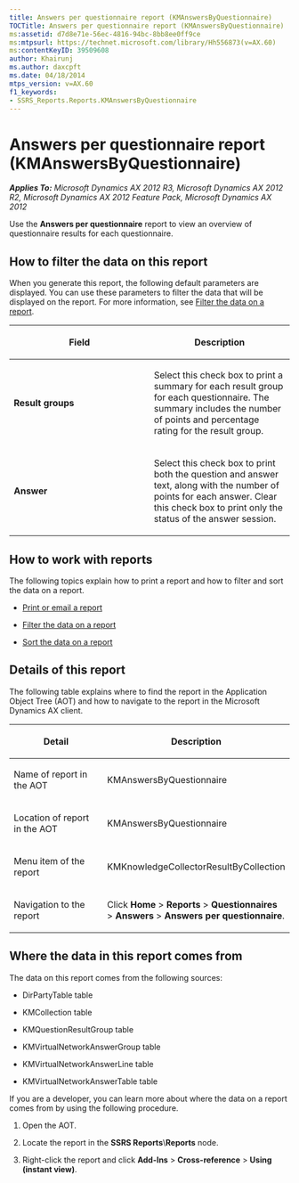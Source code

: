 ```yaml
---
title: Answers per questionnaire report (KMAnswersByQuestionnaire)
TOCTitle: Answers per questionnaire report (KMAnswersByQuestionnaire)
ms:assetid: d7d8e71e-56ec-4816-94bc-8bb8ee0ff9ce
ms:mtpsurl: https://technet.microsoft.com/library/Hh556873(v=AX.60)
ms:contentKeyID: 39509608
author: Khairunj
ms.author: daxcpft
ms.date: 04/18/2014
mtps_version: v=AX.60
f1_keywords:
- SSRS_Reports.Reports.KMAnswersByQuestionnaire
---
```


# Answers per questionnaire report (KMAnswersByQuestionnaire) 


_**Applies To:** Microsoft Dynamics AX 2012 R3, Microsoft Dynamics AX 2012 R2, Microsoft Dynamics AX 2012 Feature Pack, Microsoft Dynamics AX 2012_

Use the **Answers per questionnaire** report to view an overview of questionnaire results for each questionnaire.

## How to filter the data on this report

When you generate this report, the following default parameters are displayed. You can use these parameters to filter the data that will be displayed on the report. For more information, see [Filter the data on a report](filter-the-data-on-a-report.md).

<table>
<colgroup>
<col style="width: 50%" />
<col style="width: 50%" />
</colgroup>
<thead>
<tr class="header">
<th><p>Field</p></th>
<th><p>Description</p></th>
</tr>
</thead>
<tbody>
<tr class="odd">
<td><p><strong>Result groups</strong></p></td>
<td><p>Select this check box to print a summary for each result group for each questionnaire. The summary includes the number of points and percentage rating for the result group.</p></td>
</tr>
<tr class="even">
<td><p><strong>Answer</strong></p></td>
<td><p>Select this check box to print both the question and answer text, along with the number of points for each answer. Clear this check box to print only the status of the answer session.</p></td>
</tr>
</tbody>
</table>


## How to work with reports

The following topics explain how to print a report and how to filter and sort the data on a report.

  - [Print or email a report](print-or-email-a-report.md)

  - [Filter the data on a report](filter-the-data-on-a-report.md)

  - [Sort the data on a report](sort-the-data-on-a-report.md)

## Details of this report

The following table explains where to find the report in the Application Object Tree (AOT) and how to navigate to the report in the Microsoft Dynamics AX client.

<table>
<colgroup>
<col style="width: 50%" />
<col style="width: 50%" />
</colgroup>
<thead>
<tr class="header">
<th><p>Detail</p></th>
<th><p>Description</p></th>
</tr>
</thead>
<tbody>
<tr class="odd">
<td><p>Name of report in the AOT</p></td>
<td><p>KMAnswersByQuestionnaire</p></td>
</tr>
<tr class="even">
<td><p>Location of report in the AOT</p></td>
<td><p>KMAnswersByQuestionnaire</p></td>
</tr>
<tr class="odd">
<td><p>Menu item of the report</p></td>
<td><p>KMKnowledgeCollectorResultByCollection</p></td>
</tr>
<tr class="even">
<td><p>Navigation to the report</p></td>
<td><p>Click <strong>Home</strong> &gt; <strong>Reports</strong> &gt; <strong>Questionnaires</strong> &gt; <strong>Answers</strong> &gt; <strong>Answers per questionnaire</strong>.</p></td>
</tr>
</tbody>
</table>


## Where the data in this report comes from

The data on this report comes from the following sources:

  - DirPartyTable table

  - KMCollection table

  - KMQuestionResultGroup table

  - KMVirtualNetworkAnswerGroup table

  - KMVirtualNetworkAnswerLine table

  - KMVirtualNetworkAnswerTable table

If you are a developer, you can learn more about where the data on a report comes from by using the following procedure.

1.  Open the AOT.

2.  Locate the report in the **SSRS Reports**\\**Reports** node.

3.  Right-click the report and click **Add-Ins** \> **Cross-reference** \> **Using (instant view)**.

  


